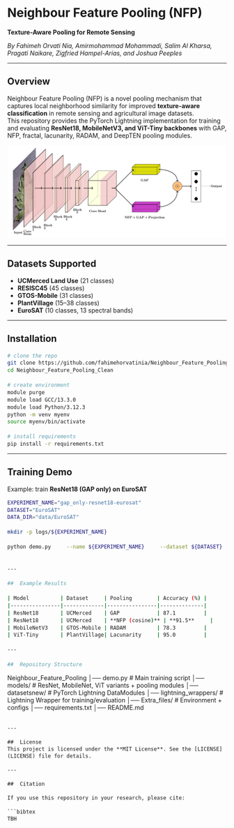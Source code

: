 # Neighbour Feature Pooling (NFP)  
**Texture-Aware Pooling for Remote Sensing**  

 *By Fahimeh Orvati Nia, Amirmohammad Mohammadi, Salim Al Kharsa, Pragati Naikare, Zigfried Hampel-Arias, and Joshua Peeples*  

---

##  Overview  
Neighbour Feature Pooling (NFP) is a novel pooling mechanism that captures local neighborhood similarity for improved **texture-aware classification** in remote sensing and agricultural image datasets.  
This repository provides the PyTorch Lightning implementation for training and evaluating **ResNet18, MobileNetV3, and ViT-Tiny backbones** with GAP, NFP, fractal, lacunarity, RADAM, and DeepTEN pooling modules.  

<p align="center">
  <img src="nfp_overview.png" width="800"/>
</p>  

---

##  Datasets Supported  
-  **UCMerced Land Use** (21 classes)  
-  **RESISC45** (45 classes)  
-  **GTOS-Mobile** (31 classes)  
-  **PlantVillage** (15–38 classes)  
-  **EuroSAT** (10 classes, 13 spectral bands)  

---

##  Installation  

```bash
# clone the repo
git clone https://github.com/fahimehorvatinia/Neighbour_Feature_Pooling.git
cd Neighbour_Feature_Pooling_Clean

# create environment
module purge
module load GCC/13.3.0
module load Python/3.12.3
python -m venv myenv
source myenv/bin/activate

# install requirements
pip install -r requirements.txt
```

---

##  Training Demo  

Example: train **ResNet18 (GAP only) on EuroSAT**  

```bash
EXPERIMENT_NAME="gap_only-resnet18-eurosat"
DATASET="EuroSAT"
DATA_DIR="data/EuroSAT"

mkdir -p logs/${EXPERIMENT_NAME}

python demo.py     --name ${EXPERIMENT_NAME}     --dataset ${DATASET}     --data_dir ${DATA_DIR}     --model_type resnet18     --model_variant gap_only


---

##  Example Results  

| Model          | Dataset     | Pooling        | Accuracy (%) |
|----------------|-------------|----------------|--------------|
| ResNet18       | UCMerced    | GAP            | 87.1         |
| ResNet18       | UCMerced    | **NFP (cosine)** | **91.5**     |
| MobileNetV3    | GTOS-Mobile | RADAM          | 78.3         |
| ViT-Tiny       | PlantVillage| Lacunarity     | 95.0         |

---

##  Repository Structure  

```
Neighbour_Feature_Pooling
│── demo.py                # Main training script
│── models/                # ResNet, MobileNet, ViT variants + pooling modules
│── datasetsnew/           # PyTorch Lightning DataModules
│── lightning_wrappers/    # Lightning Wrapper for training/evaluation
│── Extra_files/           # Environment + configs
│── requirements.txt
│── README.md
```

---

##  License  
This project is licensed under the **MIT License**. See the [LICENSE](LICENSE) file for details.  

---

##  Citation  

If you use this repository in your research, please cite:  

```bibtex
TBH
```
